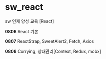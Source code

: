 # sw_react
sw 인재 양성 교육 [React]

**0806**
React 기본 

**0807**
ReactStrap, SweetAlert2, Fetch, Axios

**0808**
Currying, 상태관리[Context, Redux, mobx]
